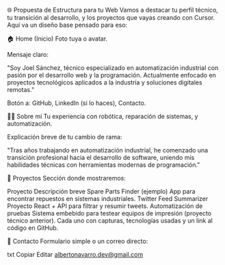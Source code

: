 🌐 Propuesta de Estructura para tu Web
Vamos a destacar tu perfil técnico, tu transición al desarrollo, y los proyectos que vayas creando con Cursor. Aquí va un diseño base pensado para eso:

🏠 Home (Inicio)
Foto tuya o avatar.

Mensaje claro:

"Soy Joel Sánchez, técnico especializado en automatización industrial con pasión por el desarrollo web y la programación. Actualmente enfocado en proyectos tecnológicos aplicados a la industria y soluciones digitales remotas."

Botón a: GitHub, LinkedIn (si lo haces), Contacto.

🧑‍💻 Sobre mí
Tu experiencia con robótica, reparación de sistemas, y automatización.

Explicación breve de tu cambio de rama:

"Tras años trabajando en automatización industrial, he comenzado una transición profesional hacia el desarrollo de software, uniendo mis habilidades técnicas con herramientas modernas de programación."

💼 Proyectos
Sección donde mostraremos:


Proyecto	Descripción breve
Spare Parts Finder (ejemplo)	App para encontrar repuestos en sistemas industriales.
Twitter Feed Summarizer	Proyecto React + API para filtrar y resumir tweets.
Automatización de pruebas	Sistema embebido para testear equipos de impresión (proyecto técnico anterior).
Cada uno con capturas, tecnologías usadas y un link al código en GitHub.

📩 Contacto
Formulario simple o un correo directo:

txt
Copiar
Editar
albertonavarro.dev@gmail.com